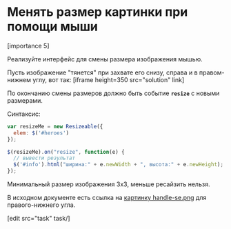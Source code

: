 # Менять размер картинки при помощи мыши

[importance 5]

Реализуйте интерфейс для смены размера изображения мышью. 

Пусть изображение "тянется" при захвате его снизу, справа и в правом-нижнем углу, вот так:
[iframe height=350 src="solution" link]

По окончанию смены размеров должно быть событие **`resize`** c новыми размерами.

Синтаксис:

```js
var resizeMe = new Resizeable({
  elem: $('#heroes')
});

$(resizeMe).on("resize", function(e) {
  // вывести результат
  $('#info').html("ширина:" + e.newWidth + ", высота:" + e.newHeight);
});
```

Минимальный размер изображения 3x3, меньше ресайзить нельзя.

В исходном документе есть ссылка на <a href="http://js.cx/clipart/handle-se.png">картинку handle-se.png</a> для правого-нижнего угла.

[edit src="task" task/]